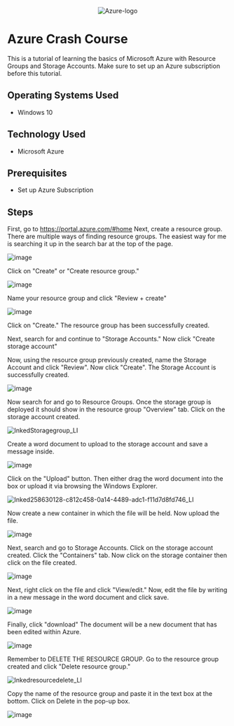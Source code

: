 <p align="center">
  <img src= "https://i.imgur.com/r5iINKh.png" alt="Azure-logo"/>
</p>
<h1>Azure Crash Course</h1>

This is a tutorial of learning the basics of Microsoft Azure with Resource Groups and Storage Accounts. Make sure to set up an Azure subscription before this tutorial.

<h2>Operating Systems Used</h2>

  - Windows 10

<h2>Technology Used</h2>

  - Microsoft Azure

<h2>Prerequisites</h2>

  - Set up Azure Subscription
  
<h2>Steps</h2>

First, go to https://portal.azure.com/#home
Next, create a resource group. There are multiple ways of finding resource groups. The easiest way for me is searching it up in the search bar at the top of the page.

![image](https://github.com/jarrettm98/azure-crash-course/assets/140662793/d228d931-6643-474a-9536-0b76c02d5dd1)

Click on "Create" or "Create resource group." 

![image](https://github.com/jarrettm98/azure-crash-course/assets/140662793/c88c9d69-b9a9-427c-8522-81a8e1668371)

Name your resource group and click "Review + create"

![image](https://github.com/jarrettm98/azure-crash-course/assets/140662793/2859dd8f-6b99-4288-a531-bfaf8ec055c8)

Click on "Create." The resource group has been successfully created.

Next, search for and continue to "Storage Accounts." Now click "Create storage account"

Now, using the resource group previously created, name the Storage Account and click "Review". Now click "Create". The Storage Account is successfully created.

![image](https://github.com/jarrettm98/azure-crash-course/assets/140662793/7ab8337d-1dcf-4a47-b81f-1b640aa82809)

Now search for and go to Resource Groups. Once the storage group is deployed it should show in the resource group "Overview" tab. Click on the storage account created.

![InkedStoragegroup_LI](https://github.com/jarrettm98/azure-crash-course/assets/140662793/37d8fa2e-0429-49b9-b828-9e25b534d66e)


Create a word document to upload to the storage account and save a message inside. 

![image](https://github.com/jarrettm98/azure-crash-course/assets/140662793/20757f6d-6330-4f84-a2dc-23d4f269c1cf)

Click on the "Upload" button. Then either drag the word document into the box or upload it via browsing the Windows Explorer.

![Inked258630128-c812c458-0a14-4489-adc1-f11d7d8fd746_LI](https://github.com/jarrettm98/azure-crash-course/assets/140662793/956fe30d-badb-497c-98e3-c3a03f077d7e)


 Now create a new container in which the file will be held. Now upload the file.
 
![image](https://github.com/jarrettm98/azure-crash-course/assets/140662793/95b5d076-52f6-4608-828b-941757838293)

Next, search and go to Storage Accounts. Click on the storage account created. Click the "Containers" tab. Now click on the storage container then click on the file created.

![image](https://github.com/jarrettm98/azure-crash-course/assets/140662793/6398ece8-8026-464b-9fdd-579188e310ce)

Next, right click on the file and click "View/edit." Now, edit the file by writing in a new message in the word document and click save.

![image](https://github.com/jarrettm98/azure-crash-course/assets/140662793/94d80429-d87a-4441-b05b-e1c02c6f0dbb)

Finally, click "download" The document will be a new document that has been edited within Azure.

![image](https://github.com/jarrettm98/azure-crash-course/assets/140662793/44b278cc-4cdf-4636-bb1c-b338d08a39a5)

Remember to DELETE THE RESOURCE GROUP. Go to the resource group created and click "Delete resource group." 

![Inkedresourcedelete_LI](https://github.com/jarrettm98/azure-crash-course/assets/140662793/3f1322f3-099f-4246-91ff-63bacca5a681)

Copy the name of the resource group and paste it in the text box at the bottom. Click on Delete in the pop-up box.

![image](https://github.com/jarrettm98/azure-crash-course/assets/140662793/edd903cf-d0dd-45b6-871d-25d9edcadc3b)
